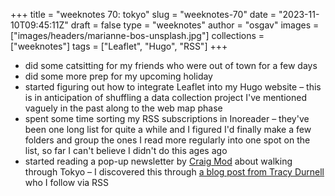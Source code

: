 
+++
title = "weeknotes 70: tokyo"
slug = "weeknotes-70"
date = "2023-11-10T09:45:11Z"
draft = false
type = "weeknotes"
author = "osgav"
images = ["images/headers/marianne-bos-unsplash.jpg"]
collections = ["weeknotes"]
tags = ["Leaflet", "Hugo", "RSS"]
+++

- did some catsitting for my friends who were out of town for a few days
- did some more prep for my upcoming holiday
- started figuring out how to integrate Leaflet into my Hugo website – this is in anticipation of shuffling a data collection project I've mentioned vaguely in the past along to the web map phase
- spent some time sorting my RSS subscriptions in Inoreader – they've been one long list for quite a while and I figured I'd finally make a few folders and group the ones I read more regularly into one spot on the list, so far I can't believe I didn't do this ages ago
- started reading a pop-up newsletter by [Craig Mod](https://craigmod.com/) about walking through Tokyo – I discovered this through [a blog post from Tracy Durnell](https://tracydurnell.com/2023/11/05/an-improvisational-walking-newsletter/) who I follow via RSS

<!--more-->
